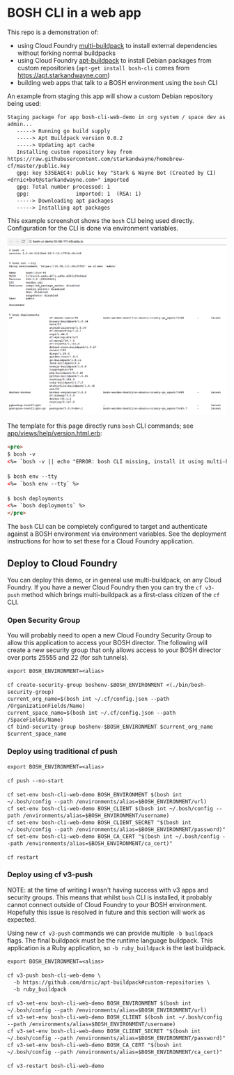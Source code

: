# BOSH CLI in a web app

This repo is a demonstration of:

* using Cloud Foundry [multi-buildpack](https://github.com/cloudfoundry/multi-buildpack/) to install external dependencies without forking normal buildpacks
* using Cloud Foundry [apt-buildpack](https://github.com/cloudfoundry/apt-buildpack/) to install Debian packages from custom repositories (`apt-get install bosh-cli` comes from https://apt.starkandwayne.com)
* building web apps that talk to a BOSH environment using the `bosh` CLI

An example from staging this app will show a custom Debian repository being used:

```
Staging package for app bosh-cli-web-demo in org system / space dev as admin...
   -----> Running go build supply
   -----> Apt Buildpack version 0.0.2
   -----> Updating apt cache
   Installing custom repository key from https://raw.githubusercontent.com/starkandwayne/homebrew-cf/master/public.key
   gpg: key 535EAEC4: public key "Stark & Wayne Bot (Created by CI) <drnic+bot@starkandwayne.com>" imported
   gpg: Total number processed: 1
   gpg:               imported: 1  (RSA: 1)
   -----> Downloading apt packages
   -----> Installing apt packages
```

This example screenshot shows the `bosh` CLI being used directly. Configuration for the CLI is done via environment variables.

![demo](https://github.com/cloudfoundry-community/bosh-cli-web-demo/raw/master/public/bosh-ui-demo.png)

The template for this page directly runs `bosh` CLI commands; see [app/views/help/version.html.erb](https://github.com/cloudfoundry-community/bosh-cli-web-demo/blob/master/app/views/help/version.html.erb):

```html
<pre>
$ bosh -v
<%= `bosh -v || echo "ERROR: bosh CLI missing, install it using multi-buildpack/apt-buildpack"` %>

$ bosh env --tty
<%= `bosh env --tty` %>

$ bosh deployments
<%= `bosh deployments` %>
</pre>
```

The `bosh` CLI can be completely configured to target and authenticate against a BOSH environment via environment variables. See the deployment instructions for how to set these for a Cloud Foundry application.

## Deploy to Cloud Foundry

You can deploy this demo, or in general use multi-buildpack, on any Cloud Foundry. If you have a newer Cloud Foundry then you can try the `cf v3-push` method which brings multi-buildpack as a first-class citizen of the `cf` CLI.

### Open Security Group

You will probably need to open a new Cloud Foundry Security Group to allow this application to access your BOSH director. The following will create a new security group that only allows access to your BOSH director over ports 25555 and 22 (for ssh tunnels).

```
export BOSH_ENVIRONMENT=<alias>

cf create-security-group boshenv-$BOSH_ENVIRONMENT <(./bin/bosh-security-group)
current_org_name=$(bosh int ~/.cf/config.json --path /OrganizationFields/Name)
current_space_name=$(bosh int ~/.cf/config.json --path /SpaceFields/Name)
cf bind-security-group boshenv-$BOSH_ENVIRONMENT $current_org_name $current_space_name
```

### Deploy using traditional cf push

```
export BOSH_ENVIRONMENT=<alias>

cf push --no-start

cf set-env bosh-cli-web-demo BOSH_ENVIRONMENT $(bosh int ~/.bosh/config --path /environments/alias=$BOSH_ENVIRONMENT/url)
cf set-env bosh-cli-web-demo BOSH_CLIENT $(bosh int ~/.bosh/config --path /environments/alias=$BOSH_ENVIRONMENT/username)
cf set-env bosh-cli-web-demo BOSH_CLIENT_SECRET "$(bosh int ~/.bosh/config --path /environments/alias=$BOSH_ENVIRONMENT/password)"
cf set-env bosh-cli-web-demo BOSH_CA_CERT "$(bosh int ~/.bosh/config --path /environments/alias=$BOSH_ENVIRONMENT/ca_cert)"

cf restart
```

### Deploy using cf v3-push

NOTE: at the time of writing I wasn't having success with v3 apps and security groups. This means that whilst `bosh` CLI is installed, it probably cannot connect outside of Cloud Foundry to your BOSH environment. Hopefully this issue is resolved in future and this section will work as expected.

Using new `cf v3-push` commands we can provide multiple `-b buildpack` flags. The final buildpack must be the runtime language buildpack. This application is a Ruby application, so `-b ruby_buildpack` is the last buildpack.

```
export BOSH_ENVIRONMENT=<alias>

cf v3-push bosh-cli-web-demo \
  -b https://github.com/drnic/apt-buildpack#custom-repositories \
  -b ruby_buildpack

cf v3-set-env bosh-cli-web-demo BOSH_ENVIRONMENT $(bosh int ~/.bosh/config --path /environments/alias=$BOSH_ENVIRONMENT/url)
cf v3-set-env bosh-cli-web-demo BOSH_CLIENT $(bosh int ~/.bosh/config --path /environments/alias=$BOSH_ENVIRONMENT/username)
cf v3-set-env bosh-cli-web-demo BOSH_CLIENT_SECRET "$(bosh int ~/.bosh/config --path /environments/alias=$BOSH_ENVIRONMENT/password)"
cf v3-set-env bosh-cli-web-demo BOSH_CA_CERT "$(bosh int ~/.bosh/config --path /environments/alias=$BOSH_ENVIRONMENT/ca_cert)"

cf v3-restart bosh-cli-web-demo
```
